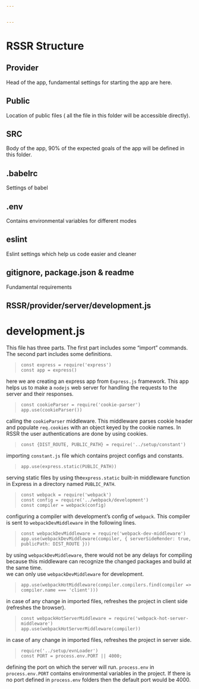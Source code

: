 ```yaml
---


---
```


<h1 id="rssr-structure">RSSR Structure</h1>
<h2 id="provider">Provider</h2>
<p>Head of the app, fundamental settings for starting the app are here.</p>
<h2 id="public">Public</h2>
<p>Location of public files ( all the file in this folder will be accessible directly).</p>
<h2 id="src">SRC</h2>
<p>Body of the app, 90% of the expected goals of the app will be defined in this folder.</p>
<h2 id="babelrc">.babelrc</h2>
<p>Settings of babel</p>
<h2 id="env">.env</h2>
<p>Contains environmental variables for different modes</p>
<h2 id="eslint">eslint</h2>
<p>Eslint settings which help us code easier and cleaner</p>
<h2 id="gitignore-package.json--readme">gitignore, package.json &amp; readme</h2>
<p>Fundamental requirements</p>
<h2 id="rssrproviderserverdevelopment.js">RSSR/provider/server/development.js</h2>
<h1 id="development.js">development.js</h1>
<p>This file has three parts. The first part includes some “import” commands. The second part includes some definitions.</p>
<blockquote>
<p><code>const express = require('express')</code><br>
<code>const app = express()</code></p>
</blockquote>
<p>here we are creating an express app from <code>Express.js</code> framework. This app helps us to make a <code>nodejs</code> web server for handling the requests to the server and their responses.</p>
<blockquote>
<p><code>const cookieParser = require('cookie-parser')</code><br>
<code>app.use(cookieParser())</code></p>
</blockquote>
<p>calling the <code>cookieParser</code> middleware. This middleware parses cookie header and populate <code>req.cookies</code> with an object keyed by the cookie names. In RSSR the user authentications are done by using cookies.</p>
<blockquote>
<p><code>const {DIST_ROUTE, PUBLIC_PATH} = require('../setup/constant')</code></p>
</blockquote>
<p>importing <code>constant.js</code> file which contains project configs and constants.</p>
<blockquote>
<p><code>app.use(express.static(PUBLIC_PATH))</code></p>
</blockquote>
<p>serving static files by using the<code>express.static</code> built-in middleware function in Express in a directory named <code>PUBLIC_PATH</code>.</p>
<blockquote>
<p><code>const webpack = require('webpack')</code><br>
<code>const config = require('../webpack/development')</code><br>
<code>const compiler = webpack(config)</code></p>
</blockquote>
<p>configuring a compiler with development’s config of <code>webpack</code>. This compiler is sent to  <code>webpackDevMiddleware</code> in the following lines.</p>
<blockquote>
<p><code>const webpackDevMiddleware = require('webpack-dev-middleware') app.use(webpackDevMiddleware(compiler, { serverSideRender: true, publicPath: DIST_ROUTE }))</code></p>
</blockquote>
<p>by using <code>webpackDevMiddleware</code>, there would not be any delays for compiling because this middleware can recognize the changed packages and build at the same time.<br>
we can only use <code>webpackDevMiddleware</code> for development.</p>
<blockquote>
<p><code>app.use(webpackHotMiddleware(compiler.compilers.find(compiler =&gt; compiler.name === 'client')))</code></p>
</blockquote>
<p>in case of any change in imported files, refreshes the project in client side (refreshes the browser).</p>
<blockquote>
<p><code>const webpackHotServerMiddleware = require('webpack-hot-server-middleware')</code><br>
<code>app.use(webpackHotServerMiddleware(compiler))</code></p>
</blockquote>
<p>in case of any change in imported files, refreshes the project in server side.</p>
<blockquote>
<p><code>require('../setup/evnLoader')</code><br>
<code>const PORT = process.env.PORT || 4000;</code></p>
</blockquote>
<p>defining the port on which the server will run. <code>process.env</code> in <code>process.env.PORT</code> contains environmental variables in the project. If there is no port defined in <code>process.env</code> folders then the default port would be 4000.</p>

